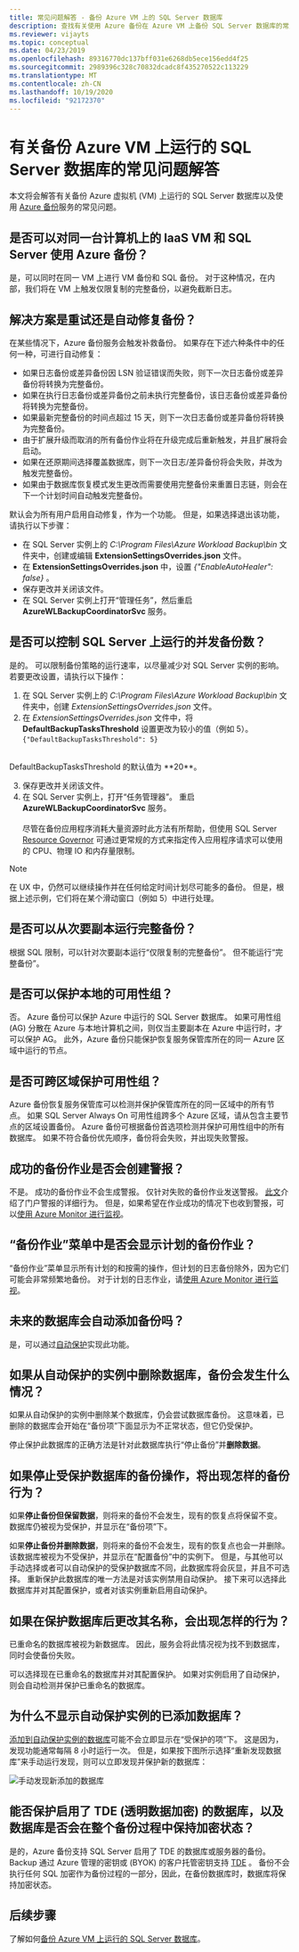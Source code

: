 ```yaml
---
title: 常见问题解答 - 备份 Azure VM 上的 SQL Server 数据库
description: 查找有关使用 Azure 备份在 Azure VM 上备份 SQL Server 数据库的常见问题的解答。
ms.reviewer: vijayts
ms.topic: conceptual
ms.date: 04/23/2019
ms.openlocfilehash: 89316770dc137bff031e6268db5ece156edd4f25
ms.sourcegitcommit: 2989396c328c70832dcadc8f435270522c113229
ms.translationtype: MT
ms.contentlocale: zh-CN
ms.lasthandoff: 10/19/2020
ms.locfileid: "92172370"
---
```

# <a name="faq-about-sql-server-databases-that-are-running-on-an-azure-vm-backup"></a>有关备份 Azure VM 上运行的 SQL Server 数据库的常见问题解答

本文将会解答有关备份 Azure 虚拟机 (VM) 上运行的 SQL Server 数据库以及使用 [Azure 备份](backup-overview.md)服务的常见问题。

## <a name="can-i-use-azure-backup-for-iaas-vm-as-well-as-sql-server-on-the-same-machine"></a>是否可以对同一台计算机上的 IaaS VM 和 SQL Server 使用 Azure 备份？

是，可以同时在同一 VM 上进行 VM 备份和 SQL 备份。 对于这种情况，在内部，我们将在 VM 上触发仅限复制的完整备份，以避免截断日志。

## <a name="does-the-solution-retry-or-auto-heal-the-backups"></a>解决方案是重试还是自动修复备份？

在某些情况下，Azure 备份服务会触发补救备份。 如果存在下述六种条件中的任何一种，可进行自动修复：

- 如果日志备份或差异备份因 LSN 验证错误而失败，则下一次日志备份或差异备份将转换为完整备份。
- 如果在执行日志备份或差异备份之前未执行完整备份，该日志备份或差异备份将转换为完整备份。
- 如果最新完整备份的时间点超过 15 天，则下一次日志备份或差异备份将转换为完整备份。
- 由于扩展升级而取消的所有备份作业将在升级完成后重新触发，并且扩展将会启动。
- 如果在还原期间选择覆盖数据库，则下一次日志/差异备份将会失败，并改为触发完整备份。
- 如果由于数据库恢复模式发生更改而需要使用完整备份来重置日志链，则会在下一个计划时间自动触发完整备份。

默认会为所有用户启用自动修复，作为一个功能。 但是，如果选择退出该功能，请执行以下步骤：

- 在 SQL Server 实例上的 *C:\Program Files\Azure Workload Backup\bin* 文件夹中，创建或编辑 **ExtensionSettingsOverrides.json** 文件。
- 在 **ExtensionSettingsOverrides.json** 中，设置 *{"EnableAutoHealer": false}* 。
- 保存更改并关闭该文件。
- 在 SQL Server 实例上打开“管理任务”，然后重启 **AzureWLBackupCoordinatorSvc** 服务。

## <a name="can-i-control-how-many-concurrent-backups-run-on-the-sql-server"></a>是否可以控制 SQL Server 上运行的并发备份数？

是的。 可以限制备份策略的运行速率，以尽量减少对 SQL Server 实例的影响。 若要更改设置，请执行以下操作：

1. 在 SQL Server 实例上的 *C:\Program Files\Azure Workload Backup\bin* 文件夹中，创建 *ExtensionSettingsOverrides.json* 文件。
2. 在 *ExtensionSettingsOverrides.json* 文件中，将 **DefaultBackupTasksThreshold** 设置更改为较小的值（例如 5）。 <br>
  `{"DefaultBackupTasksThreshold": 5}`
<br>
DefaultBackupTasksThreshold 的默认值为 **20**。

3. 保存更改并关闭该文件。
4. 在 SQL Server 实例上，打开“任务管理器”。 重启 **AzureWLBackupCoordinatorSvc** 服务。<br/> <br/>
 尽管在备份应用程序消耗大量资源时此方法有所帮助，但使用 SQL Server [Resource Governor](/sql/relational-databases/resource-governor/resource-governor) 可通过更常规的方式来指定传入应用程序请求可以使用的 CPU、物理 IO 和内存量限制。

> [!NOTE]
> 在 UX 中，仍然可以继续操作并在任何给定时间计划尽可能多的备份。 但是，根据上述示例，它们将在某个滑动窗口（例如 5）中进行处理。

## <a name="can-i-run-a-full-backup-from-a-secondary-replica"></a>是否可以从次要副本运行完整备份？

根据 SQL 限制，可以针对次要副本运行“仅限复制的完整备份”。 但不能运行“完整备份”。

## <a name="can-i-protect-availability-groups-on-premises"></a>是否可以保护本地的可用性组？

否。 Azure 备份可以保护 Azure 中运行的 SQL Server 数据库。 如果可用性组 (AG) 分散在 Azure 与本地计算机之间，则仅当主要副本在 Azure 中运行时，才可以保护 AG。 此外，Azure 备份只能保护恢复服务保管库所在的同一 Azure 区域中运行的节点。

## <a name="can-i-protect-availability-groups-across-regions"></a>是否可跨区域保护可用性组？

Azure 备份恢复服务保管库可以检测并保护保管库所在的同一区域中的所有节点。 如果 SQL Server Always On 可用性组跨多个 Azure 区域，请从包含主要节点的区域设置备份。 Azure 备份可根据备份首选项检测并保护可用性组中的所有数据库。 如果不符合备份优先顺序，备份将会失败，并出现失败警报。

## <a name="do-successful-backup-jobs-create-alerts"></a>成功的备份作业是否会创建警报？

不是。 成功的备份作业不会生成警报。 仅针对失败的备份作业发送警报。 [此文](backup-azure-monitoring-built-in-monitor.md)介绍了门户警报的详细行为。 但是，如果希望在作业成功的情况下也收到警报，可以[使用 Azure Monitor 进行监视](backup-azure-monitoring-use-azuremonitor.md)。

## <a name="can-i-see-scheduled-backup-jobs-in-the-backup-jobs-menu"></a>“备份作业”菜单中是否会显示计划的备份作业？

“备份作业”菜单显示所有计划的和按需的操作，但计划的日志备份除外，因为它们可能会非常频繁地备份。 对于计划的日志作业，请[使用 Azure Monitor 进行监视](backup-azure-monitoring-use-azuremonitor.md)。

## <a name="are-future-databases-automatically-added-for-backup"></a>未来的数据库会自动添加备份吗？

是，可以通过[自动保护](backup-sql-server-database-azure-vms.md#enable-auto-protection)实现此功能。  

## <a name="if-i-delete-a-database-from-an-autoprotected-instance-what-will-happen-to-the-backups"></a>如果从自动保护的实例中删除数据库，备份会发生什么情况？

如果从自动保护的实例中删除某个数据库，仍会尝试数据库备份。 这意味着，已删除的数据库会开始在“备份项”下面显示为不正常状态，但它仍受保护。

停止保护此数据库的正确方法是针对此数据库执行“停止备份”并**删除数据**。  

## <a name="if-i-do-stop-backup-operation-of-an-autoprotected-database-what-will-be-its-behavior"></a>如果停止受保护数据库的备份操作，将出现怎样的备份行为？

如果**停止备份但保留数据**，则将来的备份不会发生，现有的恢复点将保留不变。 数据库仍被视为受保护，并显示在“备份项”下。

如果**停止备份并删除数据**，则将来的备份不会发生，现有的恢复点也会一并删除。 该数据库被视为不受保护，并显示在“配置备份”中的实例下。 但是，与其他可以手动选择或者可以自动保护的受保护数据库不同，此数据库将会灰显，并且不可选择。 重新保护此数据库的唯一方法是对该实例禁用自动保护。 接下来可以选择此数据库并对其配置保护，或者对该实例重新启用自动保护。

## <a name="if-i-change-the-name-of-the-database-after-it-has-been-protected-what-will-be-the-behavior"></a>如果在保护数据库后更改其名称，会出现怎样的行为？

已重命名的数据库被视为新数据库。 因此，服务会将此情况视为找不到数据库，同时会使备份失败。

可以选择现在已重命名的数据库并对其配置保护。 如果对实例启用了自动保护，则会自动检测并保护已重命名的数据库。

## <a name="why-cant-i-see-an-added-database-for-an-autoprotected-instance"></a>为什么不显示自动保护实例的已添加数据库？

[添加到自动保护实例的数据库](backup-sql-server-database-azure-vms.md#enable-auto-protection)可能不会立即显示在“受保护的项”下。 这是因为，发现功能通常每隔 8 小时运行一次。 但是，如果按下图所示选择“重新发现数据库”来手动运行发现，则可以立即发现并保护新的数据库：

  ![手动发现新添加的数据库](./media/backup-azure-sql-database/view-newly-added-database.png)
  
## <a name="can-i-protect-databases-that-have-tde-transparent-data-encryption-turned-on-and-will-the-database-stay-encrypted-through-the-entire-backup-process"></a>能否保护启用了 TDE (透明数据加密) 的数据库，以及数据库是否会在整个备份过程中保持加密状态？

是的，Azure 备份支持 SQL Server 启用了 TDE 的数据库或服务器的备份。 Backup 通过 Azure 管理的密钥或 (BYOK) 的客户托管密钥支持 [TDE](/sql/relational-databases/security/encryption/transparent-data-encryption?view=sql-server-2017) 。  备份不会执行任何 SQL 加密作为备份过程的一部分，因此，在备份数据库时，数据库将保持加密状态。

## <a name="next-steps"></a>后续步骤

了解如何[备份 Azure VM 上运行的 SQL Server 数据库](backup-azure-sql-database.md)。
